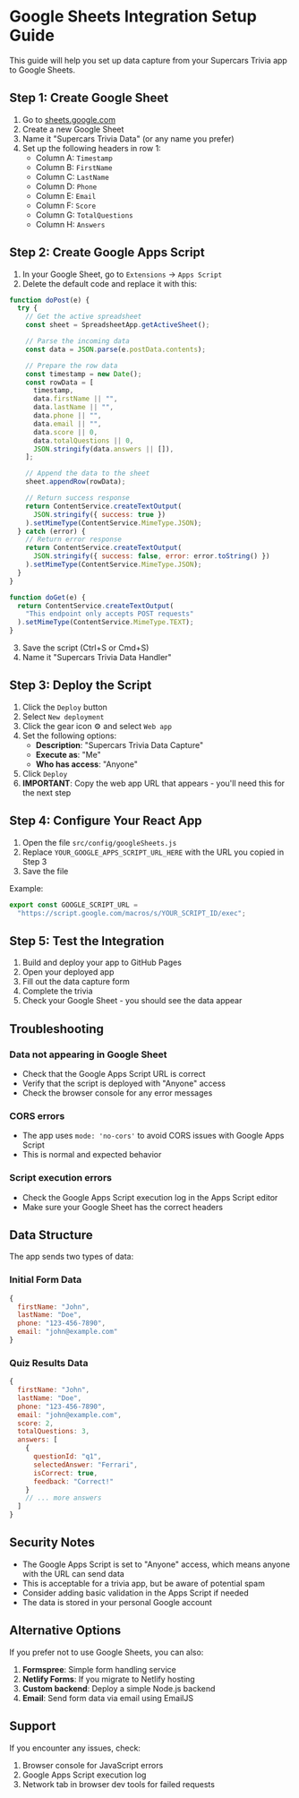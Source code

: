 # Google Sheets Integration Setup Guide

This guide will help you set up data capture from your Supercars Trivia app to Google Sheets.

## Step 1: Create Google Sheet

1. Go to [sheets.google.com](https://sheets.google.com)
2. Create a new Google Sheet
3. Name it "Supercars Trivia Data" (or any name you prefer)
4. Set up the following headers in row 1:
   - Column A: `Timestamp`
   - Column B: `FirstName`
   - Column C: `LastName`
   - Column D: `Phone`
   - Column E: `Email`
   - Column F: `Score`
   - Column G: `TotalQuestions`
   - Column H: `Answers`

## Step 2: Create Google Apps Script

1. In your Google Sheet, go to `Extensions` → `Apps Script`
2. Delete the default code and replace it with this:

```javascript
function doPost(e) {
  try {
    // Get the active spreadsheet
    const sheet = SpreadsheetApp.getActiveSheet();

    // Parse the incoming data
    const data = JSON.parse(e.postData.contents);

    // Prepare the row data
    const timestamp = new Date();
    const rowData = [
      timestamp,
      data.firstName || "",
      data.lastName || "",
      data.phone || "",
      data.email || "",
      data.score || 0,
      data.totalQuestions || 0,
      JSON.stringify(data.answers || []),
    ];

    // Append the data to the sheet
    sheet.appendRow(rowData);

    // Return success response
    return ContentService.createTextOutput(
      JSON.stringify({ success: true })
    ).setMimeType(ContentService.MimeType.JSON);
  } catch (error) {
    // Return error response
    return ContentService.createTextOutput(
      JSON.stringify({ success: false, error: error.toString() })
    ).setMimeType(ContentService.MimeType.JSON);
  }
}

function doGet(e) {
  return ContentService.createTextOutput(
    "This endpoint only accepts POST requests"
  ).setMimeType(ContentService.MimeType.TEXT);
}
```

3. Save the script (Ctrl+S or Cmd+S)
4. Name it "Supercars Trivia Data Handler"

## Step 3: Deploy the Script

1. Click the `Deploy` button
2. Select `New deployment`
3. Click the gear icon ⚙️ and select `Web app`
4. Set the following options:
   - **Description**: "Supercars Trivia Data Capture"
   - **Execute as**: "Me"
   - **Who has access**: "Anyone"
5. Click `Deploy`
6. **IMPORTANT**: Copy the web app URL that appears - you'll need this for the next step

## Step 4: Configure Your React App

1. Open the file `src/config/googleSheets.js`
2. Replace `YOUR_GOOGLE_APPS_SCRIPT_URL_HERE` with the URL you copied in Step 3
3. Save the file

Example:

```javascript
export const GOOGLE_SCRIPT_URL =
  "https://script.google.com/macros/s/YOUR_SCRIPT_ID/exec";
```

## Step 5: Test the Integration

1. Build and deploy your app to GitHub Pages
2. Open your deployed app
3. Fill out the data capture form
4. Complete the trivia
5. Check your Google Sheet - you should see the data appear

## Troubleshooting

### Data not appearing in Google Sheet

- Check that the Google Apps Script URL is correct
- Verify that the script is deployed with "Anyone" access
- Check the browser console for any error messages

### CORS errors

- The app uses `mode: 'no-cors'` to avoid CORS issues with Google Apps Script
- This is normal and expected behavior

### Script execution errors

- Check the Google Apps Script execution log in the Apps Script editor
- Make sure your Google Sheet has the correct headers

## Data Structure

The app sends two types of data:

### Initial Form Data

```javascript
{
  firstName: "John",
  lastName: "Doe",
  phone: "123-456-7890",
  email: "john@example.com"
}
```

### Quiz Results Data

```javascript
{
  firstName: "John",
  lastName: "Doe",
  phone: "123-456-7890",
  email: "john@example.com",
  score: 2,
  totalQuestions: 3,
  answers: [
    {
      questionId: "q1",
      selectedAnswer: "Ferrari",
      isCorrect: true,
      feedback: "Correct!"
    }
    // ... more answers
  ]
}
```

## Security Notes

- The Google Apps Script is set to "Anyone" access, which means anyone with the URL can send data
- This is acceptable for a trivia app, but be aware of potential spam
- Consider adding basic validation in the Apps Script if needed
- The data is stored in your personal Google account

## Alternative Options

If you prefer not to use Google Sheets, you can also:

1. **Formspree**: Simple form handling service
2. **Netlify Forms**: If you migrate to Netlify hosting
3. **Custom backend**: Deploy a simple Node.js backend
4. **Email**: Send form data via email using EmailJS

## Support

If you encounter any issues, check:

1. Browser console for JavaScript errors
2. Google Apps Script execution log
3. Network tab in browser dev tools for failed requests
